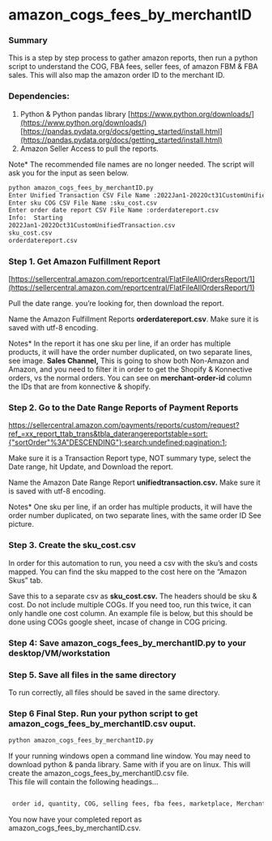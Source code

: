 # amazon_cogs_fees_by_merchantID

### 

### **Summary**

This is a step by step process to gather amazon reports, then run a python script to understand the COG, FBA fees, seller fees, of amazon FBM & FBA sales.  This will also map the amazon order ID to the merchant ID.

### Dependencies:

1. Python &  Python pandas library
[https://www.python.org/downloads/](https://www.python.org/downloads/)
[https://pandas.pydata.org/docs/getting_started/install.html](https://pandas.pydata.org/docs/getting_started/install.html)
2. Amazon Seller Access to pull the reports.

Note* The recommended file names are no longer needed.  The script will ask you for the input as seen below.

```bash
python amazon_cogs_fees_by_merchantID.py
Enter Unified Transaction CSV File Name :2022Jan1-2022Oct31CustomUnifiedTransaction.csv
Enter sku COG CSV File Name :sku_cost.csv
Enter order date report CSV File Name :orderdatereport.csv
Info:  Starting
2022Jan1-2022Oct31CustomUnifiedTransaction.csv
sku_cost.csv
orderdatereport.csv
```

### **Step 1. Get Amazon Fulfillment Report**

[https://sellercentral.amazon.com/reportcentral/FlatFileAllOrdersReport/1](https://sellercentral.amazon.com/reportcentral/FlatFileAllOrdersReport/1)

Pull the date range. you’re looking for, then download the report.

Name the Amazon Fulfillment Reports **orderdatereport.csv**.  Make sure it is saved with utf-8 encoding. 


Notes*  In the report it has one sku per line, if an order has multiple products, it will have the order number duplicated, on two separate lines, see image.
**Sales Channel,** This is going to show both Non-Amazon and Amazon, and you need to filter it in order to get the Shopify & Konnective orders, vs the normal orders.
You can see on **merchant-order-id** column the IDs that are from konnective & shopify.


### Step 2. Go to the Date Range Reports of Payment Reports

https://sellercentral.amazon.com/payments/reports/custom/request?ref_=xx_report_ttab_trans&tbla_daterangereportstable=sort:{"sortOrder"%3A"DESCENDING"};search:undefined;pagination:1;

Make sure it is a Transaction Report type, NOT summary type, select the Date range, hit Update, and Download the report.

Name the Amazon Date Range Report **unifiedtransaction.csv.**  Make sure it is saved with utf-8 encoding. 


Notes* One sku per line, if an order has multiple products, it will have the order number duplicated, on two separate lines, with the same order ID See picture.


### Step 3. Create the sku_cost.csv

In order for this automation to run, you need a csv with the sku’s and costs mapped.
You can find the sku mapped to the cost here on the “Amazon Skus” tab.

Save this to a separate csv as **sku_cost.csv.**
The headers should be sku & cost.  Do not include multiple COGs.  If you need too, run this twice, it can only handle one cost column.
An example file is below, but this should be done using COGs google sheet, incase of change in COG pricing.


### Step 4: Save amazon_cogs_fees_by_merchantID.py to your desktop/VM/workstation


### Step 5. Save all files in the same directory

To run correctly, all files should be saved in the same directory.

### Step 6 Final Step. Run your python script to get amazon_cogs_fees_by_merchantID.csv ouput.

```bash
python amazon_cogs_fees_by_merchantID.py
```

If your running windows open a command line window.  You may need to download python & panda library.  Same with if you are on linux.
This will create the amazon_cogs_fees_by_merchantID.csv file.  
This file will contain the following headings…

```bash

 order id, quantity, COG, selling fees, fba fees, marketplace, MerchantID

```

You now have your completed report as amazon_cogs_fees_by_merchantID.csv.
